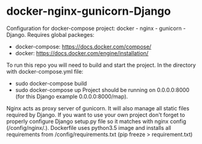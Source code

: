 # docker-nginx-gunicorn-Django
Configuration for docker-compose project: docker - nginx - gunicorn - Django.
Requires global packeges: 
- docker-compose: https://docs.docker.com/compose/
- docker: https://docs.docker.com/engine/installation/

To run this repo you will need to build and start the project. In the directory with docker-compose.yml file:
- sudo docker-compose build
- sudo docker-compose up
Project should be running on 0.0.0.0:8000 (for this Django example 0.0.0.0:8000/map).

Nginx acts as proxy server of gunicorn. It will also manage all static files required by Django. 
If you want to use your own project don't forget to properly configure Django setup.py file so it matches with nginx config (/config/nginx/.).
Dockerfile uses python3.5 image and installs all requirements from /config/requirements.txt (pip freeze > requirement.txt)
